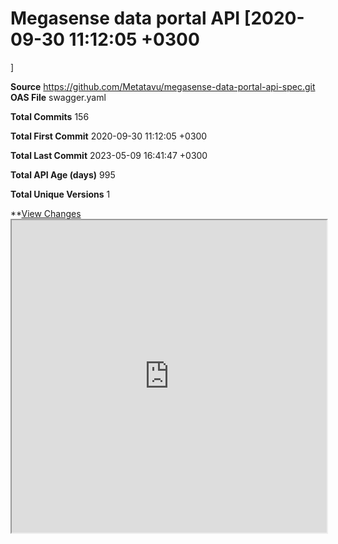 # Megasense data portal API [2020-09-30 11:12:05 +0300
]


**Source** https://github.com/Metatavu/megasense-data-portal-api-spec.git
**OAS File** swagger.yaml

**Total Commits** 156

**Total First Commit** 2020-09-30 11:12:05 +0300


**Total Last Commit** 2023-05-09 16:41:47 +0300


**Total API Age (days)** 995

**Total Unique Versions** 1

**[View Changes](https://souhailas.github.io/VISSOFT2023/OUTPUTS/viz-swagger-api.html)<iframe src="https://souhailas.github.io/VISSOFT2023//OUTPUTS/viz-swagger-api.html" width="100%" height="500px"></iframe>